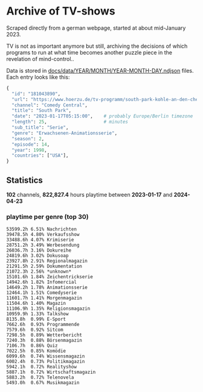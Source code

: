 # Archive of TV-shows

Scraped directly from a german webpage, started at about mid-January 2023.

TV is not as important anymore but still, archiving the decisions of which programs to run at what time
becomes another puzzle piece in the revelation of mind-control.. 

Data is stored in [docs/data/YEAR/MONTH/YEAR-MONTH-DAY.ndjson](docs/data/) files. 
Each entry looks like this:

```python
{
  "id": "181043890", 
  "url": "https://www.hoerzu.de/tv-programm/south-park-kohle-an-den-chefkoch/bid_181043890/", 
  "channel": "Comedy Central", 
  "title": "South Park", 
  "date": "2023-01-17T05:15:00",    # probably Europe/Berlin timezone 
  "length": 25,                     # minutes 
  "sub_title": "Serie", 
  "genre": "Erwachsenen-Animationsserie", 
  "season": 2, 
  "episode": 14, 
  "year": 1998, 
  "countries": ["USA"],
}
```

## Statistics

**102** channels, **822,827.4** hours playtime between **2023-01-17** and **2024-04-23**


### playtime per genre (top 30)

    53599.2h 6.51% Nachrichten
    39478.5h 4.80% Verkaufsshow
    33488.6h 4.07% Krimiserie
    28751.2h 3.49% Werbesendung
    26036.7h 3.16% Dokureihe
    24819.6h 3.02% Dokusoap
    23927.8h 2.91% Regionalmagazin
    21291.5h 2.59% Dokumentation
    21072.3h 2.56% *unknown*
    15101.6h 1.84% Zeichentrickserie
    14942.6h 1.82% Infomercial
    14649.2h 1.78% Animationsserie
    12464.1h 1.51% Comedyserie
    11601.7h 1.41% Morgenmagazin
    11504.6h 1.40% Magazin
    11106.9h 1.35% Religionsmagazin
    10959.9h 1.33% Talkshow
    8135.8h  0.99% E-Sport
    7662.6h  0.93% Programmende
    7579.6h  0.92% Sitcom
    7298.5h  0.89% Wetterbericht
    7240.3h  0.88% Börsenmagazin
    7106.7h  0.86% Quiz
    7022.5h  0.85% Komödie
    6099.6h  0.74% Wissensmagazin
    6002.4h  0.73% Politikmagazin
    5942.1h  0.72% Realityshow
    5887.1h  0.72% Wirtschaftsmagazin
    5883.2h  0.72% Telenovela
    5493.0h  0.67% Musikmagazin
